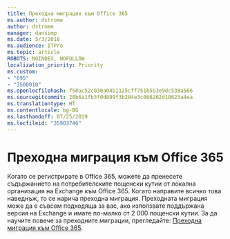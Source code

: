 ```yaml
---
title: Преходна миграция към Office 365
ms.author: dstrome
author: dstrome
manager: dansimp
ms.date: 5/3/2018
ms.audience: ITPro
ms.topic: article
ROBOTS: NOINDEX, NOFOLLOW
localization_priority: Priority
ms.custom:
- "695"
- "3500010"
ms.openlocfilehash: f50ac52c030a04b1125cff751b5b3e9dc538a566
ms.sourcegitcommit: 20b6a1fb3f0d899f3b204e3c066262d10623a4ea
ms.translationtype: HT
ms.contentlocale: bg-BG
ms.lasthandoff: 07/25/2019
ms.locfileid: "35903746"
---
```

# <a name="cutover-migrations-to-office-365"></a>Преходна миграция към Office 365

Когато се регистрирате в Office 365, можете да пренесете съдържанието на потребителските пощенски кутии от локална организация на Exchange към Office 365. Когато направите всичко това наведнъж, то се нарича преходна миграция. Преходната миграция може да е съвсем подходяща за вас, ако използвате поддържана версия на Exchange и имате по-малко от 2 000 пощенски кутии. За да научите повече за преходните миграции, прегледайте: [Преходна миграция към Office 365](https://support.office.com/article/9496e93c-1e59-41a8-9bb3-6e8df0cd81b4.aspx).
  